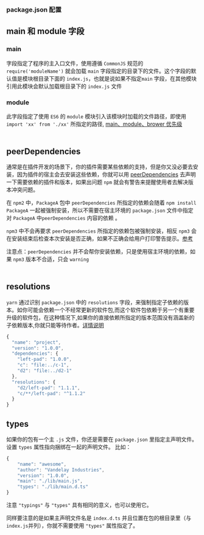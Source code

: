 ### package.json 配置

## main 和 module 字段
### main
字段指定了程序的主入口文件，使用遵循 `CommonJS` 规范的 `require('moduleName')` 就会加载 `main` 字段指定的目录下的文件。这个字段的默认值是模块根目录下面的 `index.js`，也就是说如果不指定`main` 字段，在其他模块引用此模块会默认加载根目录下的 `index.js` 文件

### module
此字段指定了使用 `ES6` 的 `module` 模块引入该模块时加载的文件路径，即使用 `import 'xx' from './xx'` 所指定的路径, [main、module、brower 优先级](https://github.com/SunshowerC/blog/issues/8)
<div style='margin-top: 50px'></div>


## peerDependencies
通常是在插件开发的场景下，你的插件需要某些依赖的支持，但是你又没必要去安装，因为插件的宿主会去安装这些依赖，你就可以用 [peerDependencies](https://arayzou.com/2016/06/23/peerDependencies%E4%BB%8B%E7%BB%8D%E5%8F%8A%E7%AE%80%E6%9E%90/) 去声明一下需要依赖的插件和版本，如果出问题 `npm` 就会有警告来提醒使用者去解决版本冲突问题。<br>

在 `npm2` 中，`PackageA` 包中 `peerDependencies` 所指定的依赖会随着 `npm install PackageA` 一起被强制安装，所以不需要在宿主环境的 `package.json` 文件中指定对 `PackageA` 中`peerDependencies` 内容的依赖 。<br>

`npm3` 中不会再要求 `peerDependencies` 所指定的依赖包被强制安装，相反 `npm3` 会在安装结束后检查本次安装是否正确，如果不正确会给用户打印警告提示。[参考](https://www.cnblogs.com/wonyun/p/9692476.html)<br>

注意点：`peerDependencies` 并不会帮你安装依赖，只是使用宿主环境的依赖，如果 `npm3` 版本不合适，只会 `warning`
<div style='margin-top: 50px'></div>


## resolutions
`yarn` 通过识别 `package.json` 中的 `resolutions` 字段，来强制指定子依赖的版本。如你可能会依赖一个不经常更新的软件包,而这个软件包依赖于另一个有重要升级的软件包，在这种情况下,如果你的直接依赖所指定的版本范围没有涵盖新的子依赖版本,你就只能等待作者。[详情说明](https://runebook.dev/zh-CN/docs/yarn/selective-version-resolutions)

```js
{
  "name": "project",
  "version": "1.0.0",
  "dependencies": {
    "left-pad": "1.0.0",
    "c": "file:../c-1",
    "d2": "file:../d2-1"
  },
  "resolutions": {
    "d2/left-pad": "1.1.1",
    "c/**/left-pad": "^1.1.2"
  }
}
```

## types

如果你的包有一个主 `.js` 文件，你还是需要在 `package.json` 里指定主声明文件。 设置 `types` 属性指向捆绑在一起的声明文件。 比如：

```js
{
    "name": "awesome",
    "author": "Vandelay Industries",
    "version": "1.0.0",
    "main": "./lib/main.js",
    "types": "./lib/main.d.ts"
}
```
注意 `"typings"` 与 `"types"` 具有相同的意义，也可以使用它。

同样要注意的是如果主声明文件名是 `index.d.ts` 并且位置在包的根目录里（与`index.js`并列），你就不需要使用 `"types"` 属性指定了。
